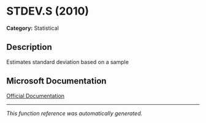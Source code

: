 # STDEV.S (2010)

**Category:** Statistical

## Description
Estimates standard deviation based on a sample

## Microsoft Documentation
[Official Documentation](https://support.microsoft.com//en-us/office/stdev-s-function-7d69cf97-0c1f-4acf-be27-f3e83904cc23)

---
*This function reference was automatically generated.*
